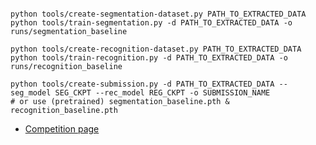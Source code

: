 ```shell

python tools/create-segmentation-dataset.py PATH_TO_EXTRACTED_DATA
python tools/train-segmentation.py -d PATH_TO_EXTRACTED_DATA -o runs/segmentation_baseline

python tools/create-recognition-dataset.py PATH_TO_EXTRACTED_DATA
python tools/train-recognition.py -d PATH_TO_EXTRACTED_DATA -o runs/recognition_baseline

python tools/create-submission.py -d PATH_TO_EXTRACTED_DATA --seg_model SEG_CKPT --rec_model REG_CKPT -o SUBMISSION_NAME
# or use (pretrained) segmentation_baseline.pth & recognition_baseline.pth
```

* [Competition page](https://www.kaggle.com/competitions/vkcv2022-contest-02-carplates)

